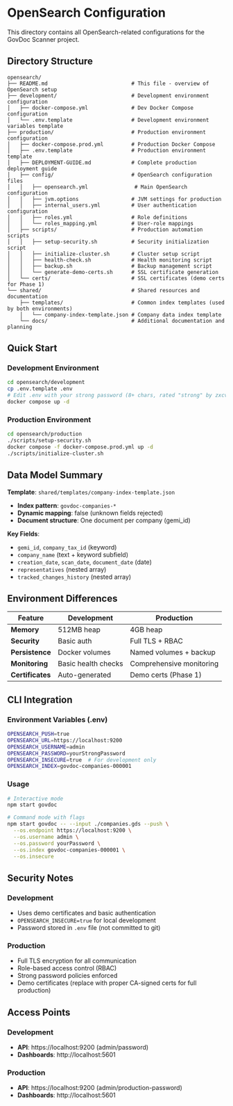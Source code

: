 # OpenSearch Configuration

This directory contains all OpenSearch-related configurations for the GovDoc Scanner project.

## Directory Structure

```
opensearch/
├── README.md                           # This file - overview of OpenSearch setup
├── development/                        # Development environment configuration
│   ├── docker-compose.yml              # Dev Docker Compose configuration
│   └── .env.template                   # Development environment variables template
├── production/                         # Production environment configuration
│   ├── docker-compose.prod.yml         # Production Docker Compose
│   ├── .env.template                   # Production environment template
│   ├── DEPLOYMENT-GUIDE.md             # Complete production deployment guide
│   ├── config/                         # OpenSearch configuration files
│   │   ├── opensearch.yml               # Main OpenSearch configuration
│   │   ├── jvm.options                 # JVM settings for production
│   │   ├── internal_users.yml          # User authentication configuration
│   │   ├── roles.yml                   # Role definitions
│   │   └── roles_mapping.yml           # User-role mappings
│   ├── scripts/                        # Production automation scripts
│   │   ├── setup-security.sh           # Security initialization script
│   │   ├── initialize-cluster.sh       # Cluster setup script
│   │   ├── health-check.sh             # Health monitoring script
│   │   ├── backup.sh                   # Backup management script
│   │   └── generate-demo-certs.sh      # SSL certificate generation
│   └── certs/                          # SSL certificates (demo certs for Phase 1)
└── shared/                             # Shared resources and documentation
    ├── templates/                      # Common index templates (used by both environments)
    │   └── company-index-template.json # Company data index template
    └── docs/                           # Additional documentation and planning
```

## Quick Start

### Development Environment

```bash
cd opensearch/development
cp .env.template .env
# Edit .env with your strong password (8+ chars, rated "strong" by zxcvbn)
docker compose up -d
```

### Production Environment

```bash
cd opensearch/production
./scripts/setup-security.sh
docker compose -f docker-compose.prod.yml up -d
./scripts/initialize-cluster.sh
```

## Data Model Summary

**Template**: `shared/templates/company-index-template.json`

- **Index pattern**: `govdoc-companies-*`
- **Dynamic mapping**: false (unknown fields rejected)
- **Document structure**: One document per company (gemi_id)

**Key Fields**:

- `gemi_id`, `company_tax_id` (keyword)
- `company_name` (text + keyword subfield)
- `creation_date`, `scan_date`, `document_date` (date)
- `representatives` (nested array)
- `tracked_changes_history` (nested array)

## Environment Differences

| Feature          | Development         | Production               |
| ---------------- | ------------------- | ------------------------ |
| **Memory**       | 512MB heap          | 4GB heap                 |
| **Security**     | Basic auth          | Full TLS + RBAC          |
| **Persistence**  | Docker volumes      | Named volumes + backup   |
| **Monitoring**   | Basic health checks | Comprehensive monitoring |
| **Certificates** | Auto-generated      | Demo certs (Phase 1)     |

## CLI Integration

### Environment Variables (.env)

```bash
OPENSEARCH_PUSH=true
OPENSEARCH_URL=https://localhost:9200
OPENSEARCH_USERNAME=admin
OPENSEARCH_PASSWORD=yourStrongPassword
OPENSEARCH_INSECURE=true  # For development only
OPENSEARCH_INDEX=govdoc-companies-000001
```

### Usage

```bash
# Interactive mode
npm start govdoc

# Command mode with flags
npm start govdoc -- --input ./companies.gds --push \
  --os.endpoint https://localhost:9200 \
  --os.username admin \
  --os.password yourPassword \
  --os.index govdoc-companies-000001 \
  --os.insecure
```

## Security Notes

### Development

- Uses demo certificates and basic authentication
- `OPENSEARCH_INSECURE=true` for local development
- Password stored in `.env` file (not committed to git)

### Production

- Full TLS encryption for all communication
- Role-based access control (RBAC)
- Strong password policies enforced
- Demo certificates (replace with proper CA-signed certs for full production)

## Access Points

### Development

- **API**: https://localhost:9200 (admin/password)
- **Dashboards**: http://localhost:5601

### Production

- **API**: https://localhost:9200 (admin/production-password)
- **Dashboards**: http://localhost:5601
